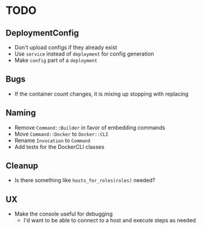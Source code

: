 # TODO

## DeploymentConfig

- Don't upload configs if they already exist
- Use `service` instead of `deployment` for config generation
- Make `config` part of a `deployment`

## Bugs

- If the container count changes, it is mixing up stopping with replacing

## Naming

- Remove `Command::Builder` in favor of embedding commands
- Move `Command::Docker` to `Docker::CLI`
- Rename `Invocation` to `Command`
- Add tests for the DockerCLI classes

## Cleanup

- Is there something like `hosts_for_roles(roles)` needed?

## UX

- Make the console useful for debugging
  - I'd want to be able to connect to a host and execute steps as needed
